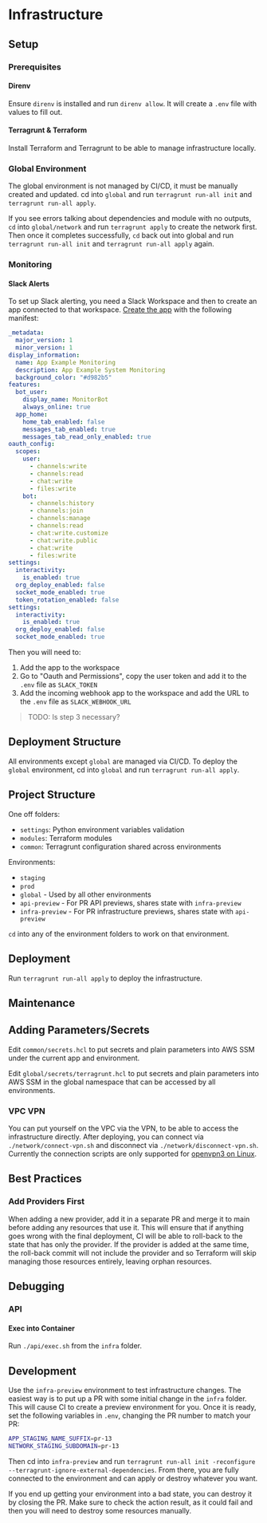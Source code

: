 # Infrastructure

## Setup

### Prerequisites

#### Direnv

Ensure `direnv` is installed and run `direnv allow`. It will create a `.env` file with
values to fill out.

#### Terragrunt & Terraform

Install Terraform and Terragrunt to be able to manage infrastructure locally.

### Global Environment

The global environment is not managed by CI/CD, it must be manually created and updated.
cd into `global` and run `terragrunt run-all init` and `terragrunt run-all apply`.

If you see errors talking about dependencies and module with no outputs, `cd` into `global/network`
and run `terragrunt apply` to create the network first. Then once it completes successfully,
`cd` back out into global and run `terragrunt run-all init` and `terragrunt run-all apply` again.

### Monitoring

#### Slack Alerts

To set up Slack alerting, you need a Slack Workspace and then to create an app
connected to that workspace. [Create the app](https://api.slack.com/apps) with the following manifest:

```yaml
_metadata:
  major_version: 1
  minor_version: 1
display_information:
  name: App Example Monitoring
  description: App Example System Monitoring
  background_color: "#d982b5"
features:
  bot_user:
    display_name: MonitorBot
    always_online: true
  app_home:
    home_tab_enabled: false
    messages_tab_enabled: true
    messages_tab_read_only_enabled: true
oauth_config:
  scopes:
    user:
      - channels:write
      - channels:read
      - chat:write
      - files:write
    bot:
      - channels:history
      - channels:join
      - channels:manage
      - channels:read
      - chat:write.customize
      - chat:write.public
      - chat:write
      - files:write
settings:
  interactivity:
    is_enabled: true
  org_deploy_enabled: false
  socket_mode_enabled: true
  token_rotation_enabled: false
settings:
  interactivity:
    is_enabled: true
  org_deploy_enabled: false
  socket_mode_enabled: true
```

Then you will need to:

1. Add the app to the workspace
2. Go to "Oauth and Permissions", copy the user token and add it to the `.env` file as `SLACK_TOKEN`
3. Add the incoming webhook app to the workspace and add the URL to the `.env` file as `SLACK_WEBHOOK_URL`

> TODO: Is step 3 necessary?

## Deployment Structure

All environments except `global` are managed via CI/CD. To deploy the `global` environment,
cd into `global` and run `terragrunt run-all apply`.

## Project Structure

One off folders:

- `settings`: Python environment variables validation
- `modules`: Terraform modules
- `common`: Terragrunt configuration shared across environments

Environments:

- `staging`
- `prod`
- `global` - Used by all other environments
- `api-preview` - For PR API previews, shares state with `infra-preview`
- `infra-preview` - For PR infrastructure previews, shares state with `api-preview`

`cd` into any of the environment folders to work on that environment.

## Deployment

Run `terragrunt run-all apply` to deploy the infrastructure.

## Maintenance

## Adding Parameters/Secrets

Edit `common/secrets.hcl` to put secrets and plain parameters into AWS SSM under the
current app and environment.

Edit `global/secrets/terragrunt.hcl` to put secrets and plain parameters into AWS SSM
in the global namespace that can be accessed by all environments.

### VPC VPN

You can put yourself on the VPC via the VPN, to be able to access the infrastructure directly.
After deploying, you can connect via `./network/connect-vpn.sh` and disconnect via `./network/disconnect-vpn.sh`.
Currently the connection scripts are only supported for [openvpn3 on Linux](https://community.openvpn.net/openvpn/wiki/OpenVPN3Linux).

## Best Practices

### Add Providers First

When adding a new provider, add it in a separate PR and merge it to main before adding
any resources that use it. This will ensure that if anything goes wrong with the final
deployment, CI will be able to roll-back to the state that has only the provider. If the
provider is added at the same time, the roll-back commit will not include the provider
and so Terraform will skip managing those resources entirely, leaving orphan resources.

## Debugging

### API

#### Exec into Container

Run `./api/exec.sh` from the `infra` folder.

## Development

Use the `infra-preview` environment to test infrastructure changes. The easiest way
is to put up a PR with some initial change in the `infra` folder. This will cause
CI to create a preview environment for you. Once it is ready, set the following
variables in `.env`, changing the PR number to match your PR:

```bash
APP_STAGING_NAME_SUFFIX=pr-13
NETWORK_STAGING_SUBDOMAIN=pr-13
```

Then cd into `infra-preview` and run `terragrunt run-all init -reconfigure --terragrunt-ignore-external-dependencies`.
From there, you are fully connected to the environment and can apply or destroy whatever you want.

If you end up getting your environment into a bad state, you can destroy it by closing the PR.
Make sure to check the action result, as it could fail and then you will need to destroy some
resources manually.
